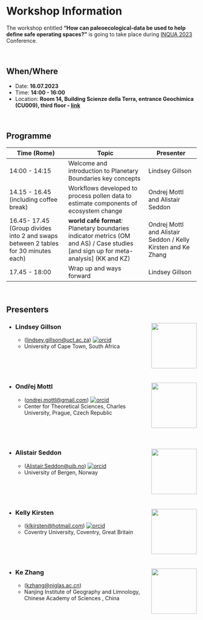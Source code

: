 Workshop Information
================

The workshop entitled **“How can paleoecological-data be used to help define safe operating spaces?”** is going to take place during [INQUA 2023](https://inquaroma2023.org/) Conference.

<br>

## When/Where

-   Date: **16.07.2023**
-   Time: **14:00 - 16:00**
-   Location: **Room 14, Building Scienze della Terra, entrance Geochimica (CU009), third floor - [link](https://www.dst.uniroma1.it/Aula14)**

<br>

## Programme

| Time (Rome)                                                                        | Topic                                                                                                                                  | Presenter                                                     |
|------------------------------------------------------------------------------------|----------------------------------------------------------------------------------------------------------------------------------------|---------------------------------------------------------------|
| 14:00 - 14:15                                                                      | Welcome and introduction to Planetary Boundaries key concepts                                                                          | Lindsey Gillson                                               |
| 14.15 - 16.45 (including coffee break)                                             | Workflows developed to process pollen data to estimate components of ecosystem change                                                  | Ondrej Mottl and Alistair Seddon                              |
| 16.45- 17.45 (Group divides into 2 and swaps between 2 tables for 30 minutes each) | **world café format**: Planetary boundaries indicator metrics (OM and AS) / Case studies \[and sign up for meta-analysis\] (KK and KZ) | Ondrej Mottl and Alistair Seddon / Kelly Kirsten and Ke Zhang |
| 17.45 - 18:00                                                                      | Wrap up and ways forward                                                                                                               | Lindsey Gillson                                               |

<br>

## Presenters

-   ### Lindsey Gillson <img src="https://acdi.uct.ac.za/sites/default/files/media/images/acdi_uct_ac_za/lindsey-gillson-pic-b-w%20%281%29.jpg" align="right"  width="120"/>

    -   (lindsey.gillson@uct.ac.za) [![orcid](https://img.shields.io/badge/orcid-0000--0001--9607--6760-brightgreen.svg)](https://orcid.org/0000-0001-9607-6760)
    -   University of Cape Town, South Africa

<br>

<br>

<br>

-   ### Ondřej Mottl <img src="https://ondrejmottl.github.io/profile_mottl_zoom.jpg" align="right"  width="120"/>

    -   (ondrej.mottl@gmail.com) [![orcid](https://img.shields.io/badge/orcid-0000--0002--9796--5081-brightgreen.svg)](https://orcid.org/0000-0002-9796-5081)
    -   Center for Theoretical Sciences, Charles University, Prague, Czech Republic

<br>

<br>

<br>

-   ### Alistair Seddon <img src="https://www.uib.no/sites/w3.uib.no/files/styles/user_thumbnail/public/w2/al/alistairseddon_1_0.jpg?itok=42ft2RcF" align="right" width="120" />

    -   (Alistair.Seddon@uib.no) [![orcid](https://img.shields.io/badge/orcid-0000--0002--8266--0947-brightgreen.svg)](https://orcid.org/0000-0002-8266-0947)
    -   University of Bergen, Norway

<br>

<br>

<br>

-   ### Kelly Kirsten <img src="https://pureportal.coventry.ac.uk/files-asset/68243319/Prof_Profile_Pic.jpg" align="right"  width="120"/>

    -   (klkirsten@hotmail.com) [![orcid](https://img.shields.io/badge/orcid-0000--0002--8512--1519-brightgreen.svg)](https://orcid.org/0000-0002-8512-1519)
    -   Coventry University, Coventry, Great Britain

<br>

<br>

<br>

-   ### Ke Zhang <img src="http://www.niglas.cas.cn/yjsjy_165790/dsjs/bshshdsh/zrdlx/202005/W020200826684472609819.jpg" align="right" width="120" />

    -   (kzhang@niglas.ac.cn)
    -   Nanjing Institute of Geography and Limnology, Chinese Academy of Sciences , China
